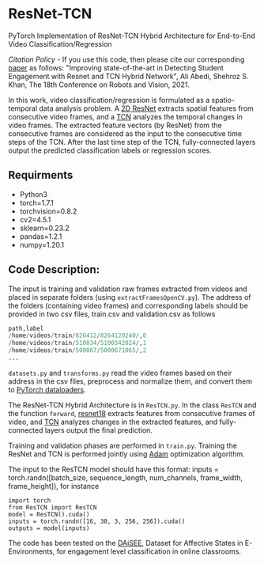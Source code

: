 # ResNet-TCN

PyTorch Implementation of ResNet-TCN Hybrid Architecture for End-to-End Video Classification/Regression

*Citation Policy* - If you use this code, then please cite our corresponding [paper](https://arxiv.org/abs/2104.10122) as follows: "Improving state-of-the-art in Detecting Student Engagement with Resnet and TCN Hybrid Network", Ali Abedi, Shehroz S. Khan, The 18th Conference on Robots and Vision, 2021.

In this work, video classification/regression is formulated as a spatio-temporal data analysis problem. A [2D ResNet](https://pytorch.org/vision/0.8/models.html#torchvision.models.resnet18) extracts spatial features from consecutive video frames, and a [TCN](https://github.com/locuslab/TCN) analyzes the temporal changes in video frames. The extracted feature vectors (by ResNet) from the consecutive frames are considered as the input to the consecutive time steps of the TCN. After the last time step of the TCN, fully-connected layers output the predicted classification labels or regression scores.


## Requirments
* Python3
* torch=1.7.1
* torchvision=0.8.2
* cv2=4.5.1
* sklearn=0.23.2
* pandas=1.2.1
* numpy=1.20.1


## Code Description:

The input is training and validation raw frames extracted from videos and placed in separate folders (using `extractFramesOpenCV.py`). The address of the folders (containing video frames) and corresponding labels should be provided in two csv files, train.csv and validation.csv as follows
 
```python
path,label
/home/videos/train/826412/8264120240/,0
/home/videos/train/510034/5100342024/,1
/home/videos/train/500067/5000671065/,2
...
```

`datasets.py` and `transforms.py` read the video frames based on their address in the csv files, preprocess and normalize them, and convert them to [PyTorch dataloaders](https://pytorch.org/docs/stable/data.html#torch.utils.data.DataLoader).

The ResNet-TCN Hybrid Architecture is in `ResTCN.py`. In the class `ResTCN` and the function `forward`, [resnet18](https://pytorch.org/vision/0.8/models.html#torchvision.models.resnet18) extracts features from consecutive frames of video, and [TCN](https://github.com/locuslab/TCN) analyzes changes in the extracted features, and fully-connected layers output the final prediction.

Training and validation phases are performed in `train.py`. Training the ResNet and TCN is performed jointly using [Adam](https://pytorch.org/docs/stable/optim.html) optimization algorithm.

The input to the ResTCN model should have this format: inputs = torch.randn([batch_size, sequence_length, num_channels, frame_width, frame_height]), for instance

```
import torch
from ResTCN import ResTCN
model = ResTCN().cuda()
inputs = torch.randn([16, 30, 3, 256, 256]).cuda()
outputs = model(inputs)
```

The code has been tested on the [DAiSEE](https://iith.ac.in/~daisee-dataset/), Dataset for Affective States in E-Environments, for engagement level classification in online classrooms.